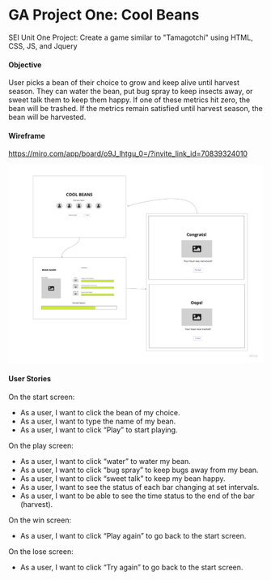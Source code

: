 # GA Project One: Cool Beans
SEI Unit One Project: Create a game similar to "Tamagotchi" using HTML, CSS, JS, and Jquery

#### Objective 
User picks a bean of their choice to grow and keep alive until harvest season. They can water the bean, put bug spray to keep insects away, or sweet talk them to keep them happy. If one of these metrics hit zero, the bean will be trashed. If the metrics remain satisfied until harvest season, the bean will be harvested.  

#### Wireframe
https://miro.com/app/board/o9J_lhtgu_0=/?invite_link_id=70839324010

![Wireframe](beanswireframe.jpg)

#### User Stories 

On the start screen: 

- As a user, I want to click the bean of my choice. 
- As a user, I want to type the name of my bean.
- As a user, I want to click “Play” to start playing.

On the play screen: 

- As a user, I want to click “water” to water my bean.
- As a user, I want to click “bug spray” to keep bugs away from my bean. 
- As a user, I want to click “sweet talk” to keep my bean happy. 
- As a user, I want to see the status of each bar changing at set intervals. 
- As a user, I want to be able to see the time status to the end of the bar (harvest). 

On the win screen: 

- As a user, I want to click “Play again” to go back to the start screen. 

On the lose screen: 

- As a user, I want to click “Try again” to go back to the start screen. 
